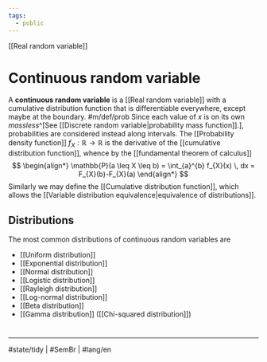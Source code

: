 ```yaml
---
tags:
  - public
---
```

[[Real random variable]]
# Continuous random variable
A **continuous random variable** is a [[Real random variable]] with a cumulative distribution function that is differentiable everywhere,
except maybe at the boundary. #m/def/prob 
Since each value of $x$ is on its own _massless_^[See [[Discrete random variable|probability mass function]].],
probabilities are considered instead along intervals.
The [[Probability density function]] $f_{X} : \mathbb{R} \to \mathbb{R}$ is the derivative of the [[cumulative distribution function]], whence by the [[fundamental theorem of calculus]]
$$
\begin{align*}
\mathbb{P}(a \leq X \leq b) = \int_{a}^{b} f_{X}(x) \, dx = F_{X}(b)-F_{X}(a)
\end{align*}
$$
Similarly we may define the [[Cumulative distribution function]],
which allows the [[Variable distribution equivalence|equivalence of distributions]].

## Distributions
The most common distributions of continuous random variables are
- [[Uniform distribution]]
- [[Exponential distribution]]
- [[Normal distribution]]
- [[Logistic distribution]]
- [[Rayleigh distribution]]
- [[Log-normal distribution]]
- [[Beta distribution]]
- [[Gamma distribution]] ([[Chi-squared distribution]])

#
---
#state/tidy | #SemBr | #lang/en
